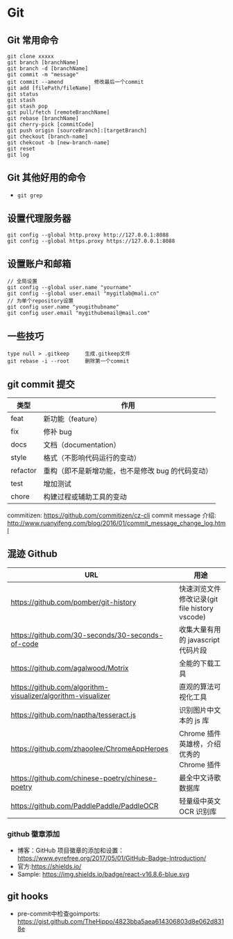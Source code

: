 # Git

## Git 常用命令

    git clone xxxxx
    git branch [branchName]
    git branch -d [branchName]
    git commit -m "message"
    git commit --amend          修改最后一个commit
    git add [filePath/fileName]
    git status
    git stash
    git stash pop
    git pull/fetch [remoteBranchName]
    git rebase [branchName]
    git cherry-pick [commitCode]
    git push origin [sourceBranch]:[targetBranch]
    git checkout [branch-name]
    git chekcout -b [new-branch-name]
    git reset
    git log

## Git 其他好用的命令

- `git grep`

## 设置代理服务器

    git config --global http.proxy http://127.0.0.1:8088
    git config --global https.proxy https://127.0.0.1:8088

## 设置账户和邮箱

```shell
// 全局设置
git config --global user.name "yourname"
git config --global user.email "mygitlab@mali.cn"
// 为单个repository设置
git config user.name "yougithubname"
git config user.email "mygithubemail@mail.com"
```

## 一些技巧

    type null > .gitkeep     生成.gitkeep文件
    git rebase -i --root     删除第一个commit

## git commit 提交

| 类型     | 作用                                              |
| -------- | ------------------------------------------------- |
| feat     | 新功能（feature）                                 |
| fix      | 修补 bug                                          |
| docs     | 文档（documentation）                             |
| style    | 格式（不影响代码运行的变动）                      |
| refactor | 重构（即不是新增功能，也不是修改 bug 的代码变动） |
| test     | 增加测试                                          |
| chore    | 构建过程或辅助工具的变动                          |

commitizen: <https://github.com/commitizen/cz-cli>
commit message 介绍: <http://www.ruanyifeng.com/blog/2016/01/commit_message_change_log.html>

## 混迹 Github

| URL                                                            | 用途                                          |
| -------------------------------------------------------------- | --------------------------------------------- |
| <https://github.com/pomber/git-history>                        | 快速浏览文件修改记录(git file history vscode) |
| <https://github.com/30-seconds/30-seconds-of-code>             | 收集大量有用的 javascript 代码片段            |
| <https://github.com/agalwood/Motrix>                           | 全能的下载工具                                |
| <https://github.com/algorithm-visualizer/algorithm-visualizer> | 直观的算法可视化工具                          |
| <https://github.com/naptha/tesseract.js>                       | 识别图片中文本的 js 库                        |
| <https://github.com/zhaoolee/ChromeAppHeroes>                  | Chrome 插件英雄榜，介绍优秀的 Chrome 插件     |
| <https://github.com/chinese-poetry/chinese-poetry>             | 最全中文诗歌数据库                            |
| <https://github.com/PaddlePaddle/PaddleOCR>                    | 轻量级中英文 OCR 识别库                       |

### github 徽章添加

- 博客：GitHub 项目徽章的添加和设置：<https://www.eyrefree.org/2017/05/01/GitHub-Badge-Introduction/>
- 官方:<https://shields.io/>
- Sample: <https://img.shields.io/badge/react-v16.8.6-blue.svg>

## git hooks

- pre-commit中检查goimports: <https://gist.github.com/TheHippo/4823bba5aea614306803d8e062d8318e>
